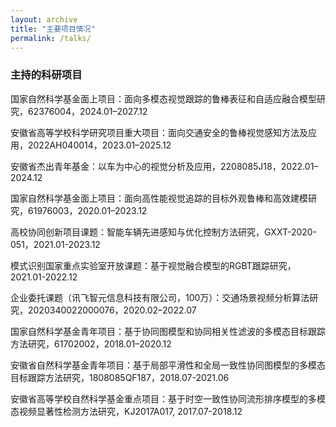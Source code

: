 ```yaml
---
layout: archive
title: "主要项目情况"
permalink: /talks/
---
```


### 主持的科研项目

国家自然科学基金面上项目：面向多模态视觉跟踪的鲁棒表征和自适应融合模型研究，62376004，2024.01–2027.12

安徽省高等学校科学研究项目重大项目：面向交通安全的鲁棒视觉感知方法及应用，2022AH040014，2023.01–2025.12

安徽省杰出青年基金：以车为中心的视觉分析及应用，2208085J18，2022.01–2024.12

国家自然科学基金面上项目：面向高性能视觉追踪的目标外观鲁棒和高效建模研究，61976003，2020.01–2023.12

高校协同创新项目课题：智能车辆先进感知与优化控制方法研究，GXXT-2020-051，2021.01-2023.12

模式识别国家重点实验室开放课题：基于视觉融合模型的RGBT跟踪研究，2021.01-2022.12

企业委托课题（讯飞智元信息科技有限公司，100万）：交通场景视频分析算法研究，2020340022000076，2020.02–2022.07

国家自然科学基金青年项目：基于协同图模型和协同相关性滤波的多模态目标跟踪方法研究，61702002，2018.01–2020.12

安徽省自然科学基金青年项目：基于局部平滑性和全局一致性协同图模型的多模态目标跟踪方法研究，1808085QF187，2018.07-2021.06

安徽省高等学校自然科学基金重点项目：基于时空一致性协同流形排序模型的多模态视频显著性检测方法研究，KJ2017A017, 2017.07-2018.12
